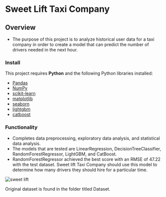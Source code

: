 # Sweet Lift Taxi Company

## Overview

* The purpose of this project is to analyze historical user data for a taxi company in order to create a model that can predict the number of drivers needed in the next hour.

### Install

This project requires **Python** and the following Python libraries installed:

- [Pandas](http://pandas.pydata.org/)
- [NumPy](http://www.numpy.org/)
- [scikit-learn](http://scikit-learn.org/stable/)
- [matplotlib](http://matplotlib.org/)
- [seaborn](https://seaborn.pydata.org/)
- [lightgbm](https://lightgbm.readthedocs.io/en/stable/)
- [catboost](https://catboost.ai/)

### Functionality

* Completes data preprocessing, exploratory data analysis, and statistical data analysis.
* The models that are tested are LinearRegression, DecisionTreeClassifier, RandomForestRegressor, LightGBM, and CatBoost.
* RandomForestRegressor achieved the best score with an RMSE of 47.22 with the test dataset. Sweet lift Taxi Company should use this model to determine how many drivers they should hire for a particular time.

![sweet lift](https://github.com/Bidesh-Ghosh/Data_Projects_TripleTen/assets/152648624/2ea8e5d1-14a8-4d9d-8ce8-9527b68a67f0)

Original dataset is found in the folder titled Dataset.
